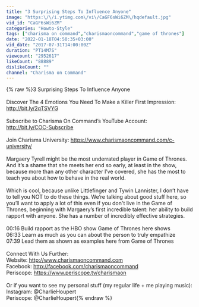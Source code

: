 ```yaml
---
title: "3 Surprising Steps To Influence Anyone"
image: "https:\/\/i.ytimg.com\/vi\/CaGF6sWi6ZM\/hqdefault.jpg"
vid_id: "CaGF6sWi6ZM"
categories: "Howto-Style"
tags: ["charisma on command","charismaoncommand","game of thrones"]
date: "2022-01-18T04:50:35+03:00"
vid_date: "2017-07-31T14:00:00Z"
duration: "PT14M7S"
viewcount: "2952617"
likeCount: "88889"
dislikeCount: ""
channel: "Charisma on Command"
---
```

{% raw %}3 Surprising Steps To Influence Anyone<br /><br />Discover The 4 Emotions You Need To Make a Killer First Impression:<br /><a rel="nofollow" target="blank" href="http://bit.ly/2qTSVYG">http://bit.ly/2qTSVYG</a><br /><br />Subscribe to Charisma On Command’s YouTube Account: <br /><a rel="nofollow" target="blank" href="http://bit.ly/COC-Subscribe">http://bit.ly/COC-Subscribe</a><br /><br />Join Charisma University:  <a rel="nofollow" target="blank" href="https://www.charismaoncommand.com/c-university/">https://www.charismaoncommand.com/c-university/</a><br /><br />Margaery Tyrell might be the most underrated player in Game of Thrones.  And it’s a shame that she meets her end so early, at least in the show, because more than any other character I’ve covered, she has the most to teach you about how to behave in the real world.  <br /><br />Which is cool, because unlike Littlefinger and Tywin Lannister, I don’t have to tell you NOT to do these things.  We’re talking about good stuff here, so you’ll want to apply a lot of this even if you don't live in the Game of Thrones, beginning with Margaery’s first incredible talent: her ability to build rapport with anyone.  She has a number of incredibly effective strategies. <br /><br />00:16 Build rapport as the HBO show Game of Thrones here shows<br />06:33 Learn as much as you can about the person to truly empathize<br />07:39 Lead them as shown as examples here from Game of Thrones<br /><br />Connect With Us Further:<br />Website: <a rel="nofollow" target="blank" href="http://www.charismaoncommand.com">http://www.charismaoncommand.com</a><br />Facebook: <a rel="nofollow" target="blank" href="http://facebook.com/charismaoncommand">http://facebook.com/charismaoncommand</a><br />Periscope: <a rel="nofollow" target="blank" href="https://www.periscope.tv/charismaon">https://www.periscope.tv/charismaon</a><br /><br />Or if you want to see my personal stuff (my regular life + me playing music):<br />Instagram: @CharlieHoupert<br />Periscope: @CharlieHoupert{% endraw %}
